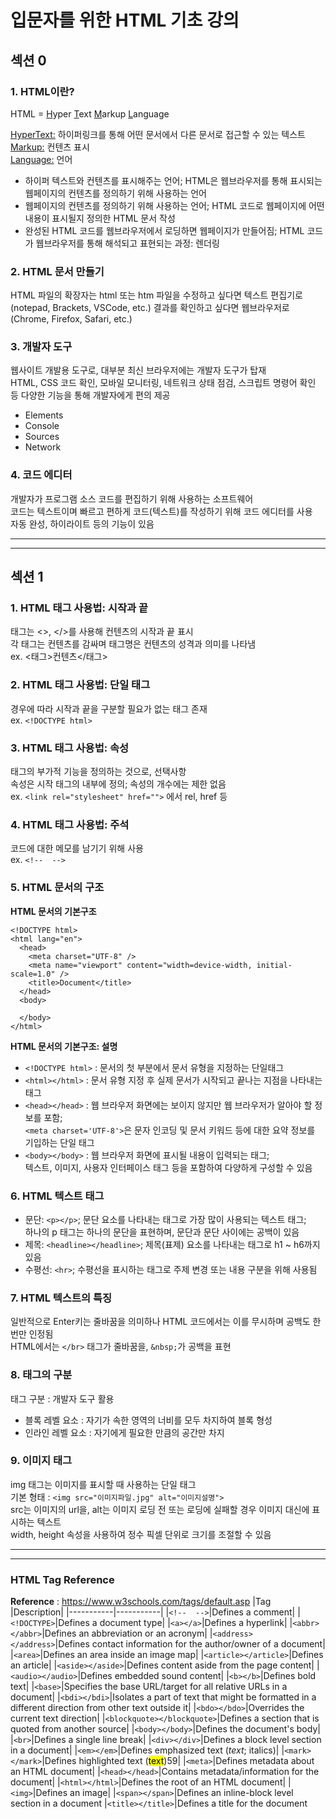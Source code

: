 # 입문자를 위한 HTML 기초 강의

## 섹션 0

### 1. HTML이란?

HTML =
<u>H</u>yper
<u>T</u>ext
<u>M</u>arkup
<u>L</u>anguage

<u>HyperText:</u> 하이퍼링크를 통해 어떤 문서에서 다른 문서로 접근할 수 있는 텍스트 </br>
<u>Markup:</u> 컨텐츠 표시 </br>
<u>Language:</u> 언어 </br>

- 하이퍼 텍스트와 컨텐츠를 표시해주는 언어; HTML은 웹브라우저를 통해 표시되는 웹페이지의 컨텐츠를 정의하기 위해 사용하는 언어
- 웹페이지의 컨텐츠를 정의하기 위해 사용하는 언어; HTML 코드로 웹페이지에 어떤 내용이 표시될지 정의한 HTML 문서 작성
- 완성된 HTML 코드를 웹브라우저에서 로딩하면 웹페이지가 만들어짐; HTML 코드가 웹브라우저를 통해 해석되고 표현되는 과정: 렌더링

### 2. HTML 문서 만들기

HTML 파일의 확장자는 html 또는 htm
파일을 수정하고 싶다면 텍스트 편집기로 (notepad, Brackets, VSCode, etc.)
결과를 확인하고 싶다면 웹브라우저로 (Chrome, Firefox, Safari, etc.)

### 3. 개발자 도구

웹사이트 개발용 도구로, 대부분 최신 브라우저에는 개발자 도구가 탑재 </br>
HTML, CSS 코드 확인, 모바일 모니터링, 네트워크 상태 점검, 스크립트 명령어 확인 등 다양한 기능을 통해 개발자에게 편의 제공

- Elements
- Console
- Sources
- Network

### 4. 코드 에디터

개발자가 프로그램 소스 코드를 편집하기 위해 사용하는 소프트웨어 </br>
코드는 텍스트이며 빠르고 편하게 코드(텍스트)를 작성하기 위해 코드 에디터를 사용 </br>
자동 완성, 하이라이트 등의 기능이 있음

<hr>
<hr>

## 섹션 1

### 1. HTML 태그 사용법: 시작과 끝

태그는 <>, </>를 사용해 컨텐츠의 시작과 끝 표시 </br>
각 태그는 컨텐츠를 감싸며 태그명은 컨텐츠의 성격과 의미를 나타냄 </br>
ex. <태그>컨텐츠</태그>

### 2. HTML 태그 사용법: 단일 태그

경우에 따라 시작과 끝을 구분할 필요가 없는 태그 존재 </br>
ex. `<!DOCTYPE html>`

### 3. HTML 태그 사용법: 속성

태그의 부가적 기능을 정의하는 것으로, 선택사항 </br>
속성은 시작 태그의 내부에 정의; 속성의 개수에는 제한 없음 </br>
ex. `<link rel="stylesheet" href="">` 에서 rel, href 등

### 4. HTML 태그 사용법: 주석

코드에 대한 메모를 남기기 위해 사용 </br>
ex. `<!--  -->`

### 5. HTML 문서의 구조

**HTML 문서의 기본구조**

```
<!DOCTYPE html>
<html lang="en">
  <head>
    <meta charset="UTF-8" />
    <meta name="viewport" content="width=device-width, initial-scale=1.0" />
    <title>Document</title>
  </head>
  <body>

  </body>
</html>
```

**HTML 문서의 기본구조: 설명** </br>

- `<!DOCTYPE html>` : 문서의 첫 부분에서 문서 유형을 지정하는 단일태그
- `<html></html>` : 문서 유형 지정 후 실제 문서가 시작되고 끝나는 지점을 나타내는 태그
- `<head></head>` : 웹 브라우저 화면에는 보이지 않지만 웹 브라우저가 알아야 할 정보를 포함; </br>
  `<meta charset='UTF-8'>`은 문자 인코딩 및 문서 키워드 등에 대한 요약 정보를 기입하는 단일 태그
- `<body></body>` : 웹 브라우저 화면에 표시될 내용이 입력되는 태그; </br>
  텍스트, 이미지, 사용자 인터페이스 태그 등을 포함하여 다양하게 구성할 수 있음

### 6. HTML 텍스트 태그

- 문단: `<p></p>`; 문단 요소를 나타내는 태그로 가장 많이 사용되는 텍스트 태그; </br>
  하나의 p 태그는 하나의 문단을 표현하며, 문단과 문단 사이에는 공백이 있음
- 제목: `<headline></headline>`; 제목(표제) 요소를 나타내는 태그로 h1 ~ h6까지 있음
- 수평선: `<hr>`; 수평선을 표시하는 태그로 주제 변경 또는 내용 구분을 위해 사용됨

### 7. HTML 텍스트의 특징

일반적으로 Enter키는 줄바꿈을 의미하나 HTML 코드에서는 이를 무시하며 공백도 한번만 인정됨 </br>
HTML에서는 `</br>` 태그가 줄바꿈을, `&nbsp;`가 공백을 표현

### 8. 태그의 구분

태그 구분 : 개발자 도구 활용

- 블록 레벨 요소 : 자기가 속한 영역의 너비를 모두 차지하여 블록 형성
- 인라인 레벨 요소 : 자기에게 필요한 만큼의 공간만 차지

### 9. 이미지 태그

img 태그는 이미지를 표시할 때 사용하는 단일 태그 </br>
기본 형태 : `<img src="이미지파일.jpg" alt="이미지설명">` </br>
src는 이미지의 url을, alt는 이미지 로딩 전 또는 로딩에 실패할 경우 이미지 대신에 표시하는 텍스트 </br>
width, height 속성을 사용하여 정수 픽셀 단위로 크기를 조절할 수 있음 </br>

<hr>
<hr>

### HTML Tag Reference

**Reference** : https://www.w3schools.com/tags/default.asp
|Tag |Description|
|-----------|-----------|
|`<!--  -->`|Defines a comment|
|`<!DOCTYPE>`|Defines a document type|
|`<a></a>`|Defines a hyperlink|
|`<abbr></abbr>`|Defines an abbreviation or an acronym|
|`<address></address>`|Defines contact information for the author/owner of a document|
|`<area>`|Defines an area inside an image map|
|`<article></article>`|Defines an article|
|`<aside></aside>`|Defines content aside from the page content|
|`<audio></audio>`|Defines embedded sound content|
|`<b></b>`|Defines bold text|
|`<base>`|Specifies the base URL/target for all relative URLs in a document|
|`<bdi></bdi>`|Isolates a part of text that might be formatted in a different direction from other text outside it|
|`<bdo></bdo>`|Overrides the current text direction|
|`<blockquote></blockquote>`|Defines a section that is quoted from another source|
|`<body></body>`|Defines the document's body|
|`<br>`|Defines a single line break|
|`<div></div>`|Defines a block level section in a document|
|`<em></em>`|Defines emphasized text (<em>text</em>; italics)|
|`<mark></mark>`|Defines highlighted text (<mark>text</mark>)59|
|`<meta>`|Defines metadata about an HTML document|
|`<head></head>`|Contains metadata/information for the document|
|`<html></html>`|Defines the root of an HTML document|
|`<img>`|Defines an image|
|`<span></span>`|Defines an inline-block level section in a document
|`<title></title>`|Defines a title for the document
